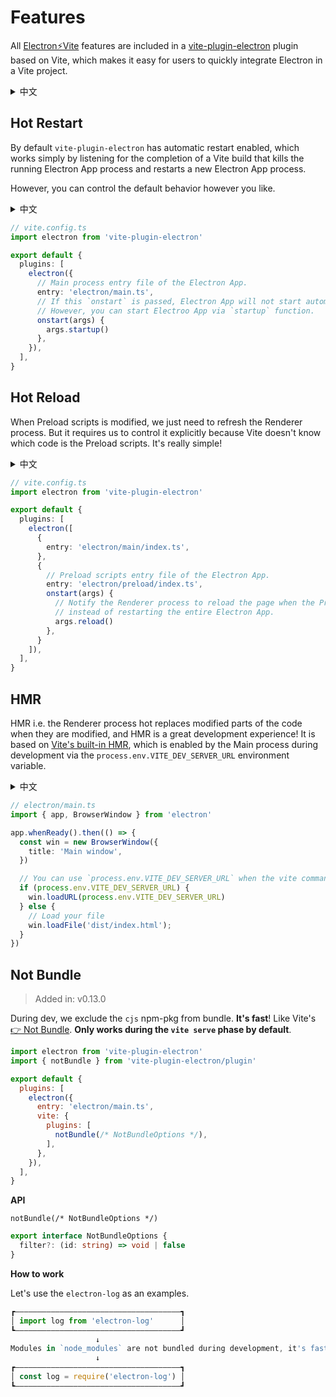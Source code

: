 # Features

All [Electron⚡️Vite](https://github.com/electron-vite) features are included in a [vite-plugin-electron](https://github.com/electron-vite/vite-plugin-electron) plugin based on Vite, which makes it easy for users to quickly integrate Electron in a Vite project.

<details>
  <summary>中文</summary>
  <p><a target="_blank" href="https://github.com/electron-vite">Electron⚡️Vite</a> 所有功能均包含在一个基于 Vite 开发的  <a target="_blank" href="https://github.com/electron-vite/vite-plugin-electron">vite-plugin-electron</a> 插件，它能使得用户能很方便的在一个 Vite 项目中快速集成 Electron。</p>
</details>

## Hot Restart

By default `vite-plugin-electron` has automatic restart enabled, which works simply by listening for the completion of a Vite build that kills the running Electron App process and restarts a new Electron App process.

However, you can control the default behavior however you like.

<details>
  <summary>中文</summary>
  <p>默认情况下 <code>vite-plugin-electron</code> 开启了自动重启，它的工作原理仅仅是监听 Vite 构建完成后杀死正在运行的 Electron App 进程，然后重启一个新的Electron App 进程。</p>
  <p>不过你可以随意控制默认行为。</p>
</details>


```ts
// vite.config.ts
import electron from 'vite-plugin-electron'

export default {
  plugins: [
    electron({
      // Main process entry file of the Electron App.
      entry: 'electron/main.ts',
      // If this `onstart` is passed, Electron App will not start automatically.  
      // However, you can start Electroo App via `startup` function. 
      onstart(args) {
        args.startup()
      },
    }),
  ],
}
```

## Hot Reload

When Preload scripts is modified, we just need to refresh the Renderer process. But it requires us to control it explicitly because Vite doesn't know which code is the Preload scripts. It's really simple!

<details>
  <summary>中文</summary>
  <p>当预加载脚本被修改时，我们只需要重新刷新渲染进程就可以了，但是它需要我们显式的控制它，因为 Vite 不知道哪些代码是预加载脚本。它很简单！</p>
</details>

```ts
// vite.config.ts
import electron from 'vite-plugin-electron'

export default {
  plugins: [
    electron([
      {
        entry: 'electron/main/index.ts',
      },
      {
        // Preload scripts entry file of the Electron App.
        entry: 'electron/preload/index.ts',
        onstart(args) {
          // Notify the Renderer process to reload the page when the Preload scripts build is complete, 
          // instead of restarting the entire Electron App.
          args.reload()
        },
      }
    ]),
  ],
}
```

## HMR

HMR i.e. the Renderer process hot replaces modified parts of the code when they are modified, and HMR is a great development experience! It is based on [Vite's built-in HMR](https://vitejs.dev/guide/features.html#hot-module-replacement), which is enabled by the Main process during development via the `process.env.VITE_DEV_SERVER_URL` environment variable.

<details>
  <summary>中文</summary>
  <p>HMR 即渲染进程修改代码后会热替换修改的部分，HMR 的开发体验非常棒！它基于 <a target="_blank" href="https://vitejs.dev/guide/features.html#hot-module-replacement">Vite 内置的 HMR</a>，在开发期间主进程通过 <code>process.env.VITE_DEV_SERVER_URL</code> 环境变量开启它。</p>
</details>


```ts
// electron/main.ts
import { app, BrowserWindow } from 'electron'

app.whenReady().then(() => {
  const win = new BrowserWindow({
    title: 'Main window',
  })

  // You can use `process.env.VITE_DEV_SERVER_URL` when the vite command is called `serve`
  if (process.env.VITE_DEV_SERVER_URL) {
    win.loadURL(process.env.VITE_DEV_SERVER_URL)
  } else {
    // Load your file
    win.loadFile('dist/index.html');
  }
})
```

## Not Bundle

> Added in: v0.13.0

During dev, we exclude the `cjs` npm-pkg from bundle. **It's fast**! Like Vite's [👉 Not Bundle](https://vitejs.dev/guide/why.html#why-not-bundle-with-esbuild). **Only works during the `vite serve` phase by default**.

```js
import electron from 'vite-plugin-electron'
import { notBundle } from 'vite-plugin-electron/plugin'

export default {
  plugins: [
    electron({
      entry: 'electron/main.ts',
      vite: {
        plugins: [
          notBundle(/* NotBundleOptions */),
        ],
      },
    }),
  ],
}
```

**API**

`notBundle(/* NotBundleOptions */)`

```ts
export interface NotBundleOptions {
  filter?: (id: string) => void | false
}
```

**How to work**

Let's use the `electron-log` as an examples.

```js
┏—————————————————————————————————————┓
│ import log from 'electron-log'      │
┗—————————————————————————————————————┛
                   ↓
Modules in `node_modules` are not bundled during development, it's fast!
                   ↓
┏—————————————————————————————————————┓
│ const log = require('electron-log') │
┗—————————————————————————————————————┛
```
